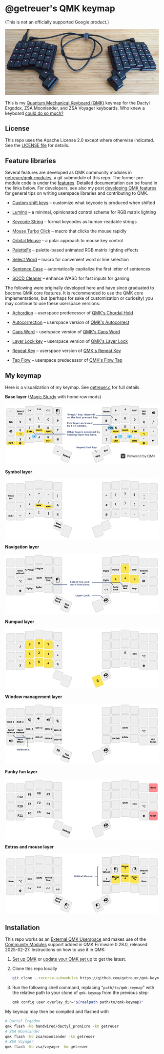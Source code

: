 # @getreuer's QMK keymap

(This is not an officially supported Google product.)

![ZSA Voyager](doc/voyager.jpg)

This is my [Quantum Mechanical Keyboard (QMK)](https://docs.qmk.fm) keymap for
the Dactyl Ergodox, ZSA Moonlander, and ZSA Voyager keyboards. Who knew a
keyboard [could do so
much?](https://getreuer.info/posts/keyboards/tour/index.html)


## License

This repo uses the Apache License 2.0 except where otherwise indicated. See the
[LICENSE file](LICENSE.txt) for details.


## Feature libraries

Several features are developed as QMK community modules in
[getreuer/qmk-modules](https://github.com/getreuer/qmk-modules/), a git
submodule of this repo. The former pre-module code is under the
[features](features/). Detailed documentation can be found in the links below.
For developers, see also my post [developing QMK
features](https://getreuer.info/posts/keyboards/developing-qmk-features/index.html)
for general tips on writing userspace libraries and contributing to QMK.

* [Custom shift
  keys](https://getreuer.info/posts/keyboards/custom-shift-keys/index.html)
  &ndash; customize what keycode is produced when shifted

* [Lumino](https://getreuer.info/posts/keyboards/lumino/index.html) &ndash; a
  minimal, opinionated control scheme for RGB matrix lighting

* [Keycode String](https://getreuer.info/posts/keyboards/keycode-string/index.html)
  &ndash; format keycodes as human-readable strings

* [Mouse Turbo
  Click](https://getreuer.info/posts/keyboards/mouse-turbo-click/index.html)
  &ndash; macro that clicks the mouse rapidly

* [Orbital
  Mouse](https://getreuer.info/posts/keyboards/orbital-mouse/index.html) &ndash;
  a polar approach to mouse key control

* [PaletteFx](https://getreuer.info/posts/keyboards/palettefx/index.html) &ndash;
  palette-based animated RGB matrix lighting effects

* [Select Word](https://getreuer.info/posts/keyboards/select-word/index.html)
  &ndash; macro for convenient word or line selection

* [Sentence Case](https://getreuer.info/posts/keyboards/sentence-case/index.html)
  &ndash; automatically capitalize the first letter of sentences

* [SOCD Cleaner](https://getreuer.info/posts/keyboards/socd-cleaner/index.html)
  &ndash; enhance WASD for fast inputs for gaming

The following were originally developed here and have since graduated to become
QMK core features. It is recommended to use the QMK core implementations, but
(perhaps for sake of customization or curiosity) you may continue to use these
userspace versions:

* [Achordion](https://getreuer.info/posts/keyboards/achordion/index.html)
  &ndash; userspace predecessor of [QMK's Chordal
  Hold](https://docs.qmk.fm/tap_hold#chordal-hold)

* [Autocorrection](https://getreuer.info/posts/keyboards/autocorrection/index.html)
  &ndash; userspace version of [QMK's
  Autocorrect](https://docs.qmk.fm/features/autocorrect)

* [Caps Word](https://getreuer.info/posts/keyboards/caps-word/index.html)
  &ndash; userspace version of [QMK's Caps
  Word](https://docs.qmk.fm/features/caps_word)

* [Layer Lock key](https://getreuer.info/posts/keyboards/layer-lock/index.html)
  &ndash; userspace version of [QMK's Layer
  Lock](https://docs.qmk.fm/features/layer_lock)

* [Repeat Key](https://getreuer.info/posts/keyboards/repeat-key/index.html)
  &ndash; userspace version of [QMK's Repeat
  Key](https://docs.qmk.fm/features/repeat_key)

* [Tap Flow](https://getreuer.info/posts/keyboards/tap-flow/index.html) &ndash;
  userspace predecessor of [QMK's Flow
  Tap](https://docs.qmk.fm/tap_hold#flow-tap)


## My keymap

Here is a visualization of my keymap. See [getreuer.c](getreuer.c) for full
details.

**Base layer** ([Magic
Sturdy](https://getreuer.info/posts/keyboards/alt-layouts/index.html#magic-sturdy) with home row mods)

![Base layer](doc/layout-0-base.png)

**Symbol layer**

![Symbol layer](doc/layout-1-symbol.png)

**Navigation layer**

![Nav layer](doc/layout-2-nav.png)

**Numpad layer**

![Num layer](doc/layout-3-num.png)

**Window management layer**

![Win layer](doc/layout-4-win.png)

**Funky fun layer**

![Fun layer](doc/layout-5-fun.png)

**Extras and mouse layer**

![Ext layer](doc/layout-6-ext.png)


## Installation

This repo works as an [External QMK
Userspace](https://docs.qmk.fm/newbs_external_userspace) and makes use of the
[Community Modules](https://docs.qmk.fm/features/community_modules) support
added in QMK Firmware 0.28.0, released 2025-02-27. Instructions on how to use
it in QMK:

1. [Set up QMK](https://docs.qmk.fm/newbs) or [update your QMK set
   up](https://docs.qmk.fm/newbs_git_using_your_master_branch#updating-your-master-branch)
   to get the latest.

2. Clone this repo locally

   ```sh
   git clone --recurse-submodules https://github.com/getreuer/qmk-keymap
   ```

3. Run the following shell command, replacing "`path/to/qmk-keymap`" with the
   relative path to your clone of `qmk-keymap` from the previous step:

   ```sh
   qmk config user.overlay_dir="$(realpath path/to/qmk-keymap)"
   ```

My keymap may then be compiled and flashed with

```sh
# Dactyl Ergodox
qmk flash -kb handwired/dactyl_promicro -km getreuer
# ZSA Moonlander
qmk flash -kb zsa/moonlander -km getreuer
# ZSA Voyager
qmk flash -kb zsa/voyager -km getreuer
```

